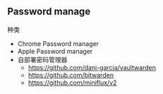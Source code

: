 ## Password manage

种类
- Chrome Password manager
- Apple Password manager
- 自部署密码管理器
  - https://github.com/dani-garcia/vaultwarden
  - https://github.com/bitwarden
  - https://github.com/miniflux/v2

